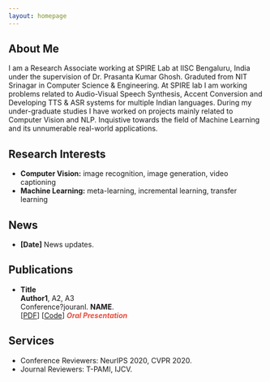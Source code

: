 ```yaml
---
layout: homepage
---
```


## About Me

I am a Research Associate working at SPIRE Lab at IISC Bengaluru, India under the supervision of Dr. Prasanta Kumar Ghosh. Graduted from NIT Srinagar in Computer Science & Engineering. At SPIRE lab I am working problems related to Audio-Visual Speech Synthesis, Accent Conversion and Developing TTS & ASR systems for multiple Indian languages. During my under-graduate studies I have worked on projects mainly related to Computer Vision and NLP.
Inquistive towards the field of Machine Learning and its unnumerable real-world applications.

## Research Interests

- **Computer Vision:** image recognition, image generation, video captioning
- **Machine Learning:** meta-learning, incremental learning, transfer learning

## News

- **[Date]** News updates.

## Publications

- **Title**
  <br>
  **Author1**, A2, A3
  <br>
  Conference?jouranl. **NAME**.
  <br>
  [[PDF](https://arxiv.org/pdf/2002.10211.pdf)] [[Code](https://github.com/yaoyao-liu/mnemonics)] <strong><i style="color:#e74d3c">Oral Presentation</i></strong>

## Services

- Conference Reviewers: NeurIPS 2020, CVPR 2020.
- Journal Reviewers: T-PAMI, IJCV.
